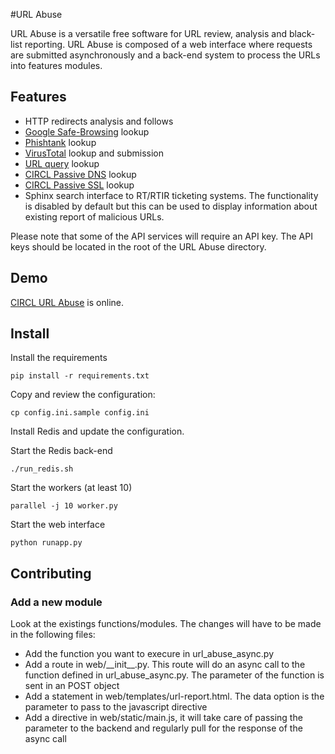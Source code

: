 #URL Abuse

URL Abuse is a versatile free software for URL review, analysis and black-list reporting. URL Abuse is composed of a web interface where requests are submitted asynchronously and a back-end system to process the URLs into features modules.

## Features

 - HTTP redirects analysis and follows
 - [Google Safe-Browsing](https://developers.google.com/safe-browsing/) lookup
 - [Phishtank](http://www.phishtank.com/api_info.php) lookup
 - [VirusTotal](https://www.virustotal.com/en/documentation/public-api/) lookup and submission
 - [URL query](https://github.com/CIRCL/urlquery_python_api/) lookup
 - [CIRCL Passive DNS](http://www.circl.lu/services/passive-dns/) lookup
 - [CIRCL Passive SSL](http://www.circl.lu/services/passive-ssl/) lookup
 - Sphinx search interface to RT/RTIR ticketing systems. The functionality is disabled by default but this can be used to display information about existing report of malicious URLs.

Please note that some of the API services will require an API key. The API keys should be located in the root of the URL Abuse directory.

## Demo

[CIRCL URL Abuse](https://www.circl.lu/urlabuse/) is online.

## Install

Install the requirements

~~~
pip install -r requirements.txt
~~~

Copy and review the configuration:

~~~
cp config.ini.sample config.ini
~~~

Install Redis and update the configuration.

Start the Redis back-end

~~~
./run_redis.sh
~~~

Start the workers (at least 10)

~~~
parallel -j 10 worker.py
~~~

Start the web interface

~~~
python runapp.py
~~~

## Contributing

### Add a new module

Look at the existings functions/modules. The changes will have to be made in the following files:

* Add the function you want to execure in url\_abuse\_async.py
* Add a route in web/\_\_init\_\_.py. This route will do an async call to the function defined in url\_abuse\_async.py. The parameter of the function is sent in an POST object
* Add a statement in web/templates/url-report.html. The data option is the parameter to pass to the javascript directive
* Add a directive in web/static/main.js, it will take care of passing the parameter to the backend and regularly pull for the response of the async call
